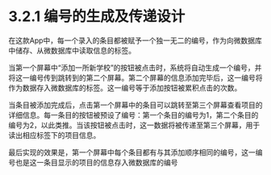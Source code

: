 # 3.2.1 编号的生成及传递设计

在这款App中，每一个录入的条目都被赋予一个独一无二的编号，作为向微数据库中储存、从微数据库中读取信息的标签。

当第一个屏幕中“添加一所新学校”的按钮被点击时，系统将自动生成一个编号，并将这一编号传到跳转到的第二个屏幕。第二个屏幕的信息添加完毕后，这一编号将作为数据存入微数据库的标签。这一编号等于添加按钮被累积点击的次数。

当条目被添加完成后，点击第一个屏幕中的条目可以跳转至第三个屏幕查看项目的详细信息。每一条目的按钮被预设了编号：第一个条目的编号为1，第二个条目的编号为2，以此类推。当该按钮被点击时，这一数据将被传递至第三个屏幕，用于读出相应标签下的项目信息。

最后实现的效果是，第一个屏幕中每个条目都有与其添加顺序相同的编号，这一编号也是这一条目显示的项目的信息存入微数据库的编号